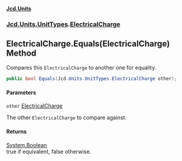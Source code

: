 #### [Jcd.Units](index.md 'index')
### [Jcd.Units.UnitTypes](Jcd.Units.UnitTypes.md 'Jcd.Units.UnitTypes').[ElectricalCharge](Jcd.Units.UnitTypes.ElectricalCharge.md 'Jcd.Units.UnitTypes.ElectricalCharge')

## ElectricalCharge.Equals(ElectricalCharge) Method

Compares this `ElectricalCharge` to another one for equality.

```csharp
public bool Equals(Jcd.Units.UnitTypes.ElectricalCharge other);
```
#### Parameters

<a name='Jcd.Units.UnitTypes.ElectricalCharge.Equals(Jcd.Units.UnitTypes.ElectricalCharge).other'></a>

`other` [ElectricalCharge](Jcd.Units.UnitTypes.ElectricalCharge.md 'Jcd.Units.UnitTypes.ElectricalCharge')

The other `ElectricalCharge` to compare against.

#### Returns
[System.Boolean](https://docs.microsoft.com/en-us/dotnet/api/System.Boolean 'System.Boolean')  
true if equivalent, false otherwise.
